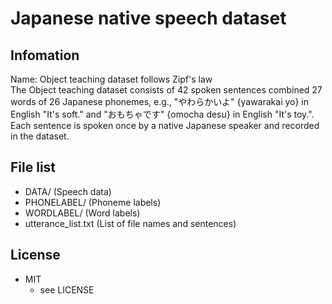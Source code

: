 # Japanese native speech dataset

## Infomation
Name: Object teaching dataset follows Zipf's law <br>
The Object teaching dataset consists of 42 spoken sentences combined 27 words of 26 Japanese phonemes, e.g., "やわらかいよ" {yawarakai yo} in English "It's soft." and "おもちゃです" {omocha desu} in English "It's toy.".
Each sentence is spoken once by a native Japanese speaker  and recorded in the dataset.


## File list
- DATA/ (Speech data)
- PHONELABEL/ (Phoneme labels)
- WORDLABEL/ (Word labels)
- utterance_list.txt (List of file names and sentences)

## License
+ MIT
  + see LICENSE
